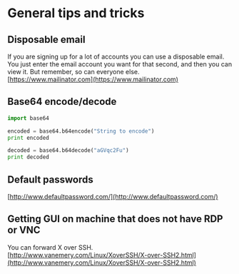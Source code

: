 # General tips and tricks

## Disposable email

If you are signing up for a lot of accounts you can use a disposable email. You just enter the email account you want for that second, and then you can view it. But remember, so can everyone else.  
[https://www.mailinator.com](https://www.mailinator.com)

## Base64 encode/decode

```python
import base64

encoded = base64.b64encode("String to encode")
print encoded

decoded = base64.b64decode("aGVqc2Fu")
print decoded
```

## Default passwords

[http://www.defaultpassword.com/](http://www.defaultpassword.com/)

## Getting GUI on machine that does not have RDP or VNC

You can forward X over SSH.  
[http://www.vanemery.com/Linux/XoverSSH/X-over-SSH2.html](http://www.vanemery.com/Linux/XoverSSH/X-over-SSH2.html)

